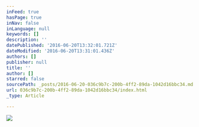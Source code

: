 ```yaml
---
inFeed: true
hasPage: true
inNav: false
inLanguage: null
keywords: []
description: ''
datePublished: '2016-06-20T13:32:01.721Z'
dateModified: '2016-06-20T13:31:01.436Z'
authors: []
publisher: null
title: ''
author: []
starred: false
sourcePath: _posts/2016-06-20-036c9b7c-200b-4ff2-89da-1042d16bbc34.md
url: 036c9b7c-200b-4ff2-89da-1042d16bbc34/index.html
_type: Article

---
```

![](https://the-grid-user-content.s3-us-west-2.amazonaws.com/451a7f47-d9ed-4fbf-804b-883ab25a0440.jpg)